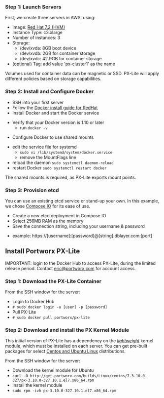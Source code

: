 ### Step 1: Launch Servers
First, we create three servers in AWS, using: 
* Image: [Red Hat 7.2 (HVM)](https://aws.amazon.com/marketplace/pp/B019NS7T5I/ref=srh_res_product_title?ie=UTF8&sr=0-2&qid=1457648418090)
* Instance Type: c3.xlarge
* Number of instances: 3
* Storage: 
  - /dev/xvda: 8GB boot device
  - /dev/xvdb: 2GB for container storage
  - /dev/xvdc: 42.9GB for container storage
* (optional) Tag: add value 'px-cluster1' as the name

Volumes used for container data can be magnetic or SSD. PX-Lite will apply different policies based on storage capabilities.

### Step 2: Install and Configure Docker 
* SSH into your first server
* Follow the [Docker install guide for RedHat](https://docs.docker.com/engine/installation/linux/rhel/)
 * Install Docker and start the Docker service
  - Verify that your Docker version is 1.10 or later
    + run ```docker -v ``` 
* Configure Docker to use shared mounts 
 - edit the service file for systemd 
   + ```sudo vi /lib/systemd/system/docker.service ``` 
    + remove the MountFlags line
 - reload the daemon ```sudo systemctl daemon-reload```
 - restart Docker ```sudo systemctl restart docker```

The shared mounts is required, as PX-Lite exports mount points. 

### Step 3: Provision etcd
You can use an existing etcd service or stand-up your own. In this example, we chose [Compose.IO](https://www.compose.io/etcd/) for its ease of use. 

* Create a new etcd deployment in Compose.IO
* Select 256MB RAM as the memory
* Save the connection string, including your username & password
 - example: https://[username]:[password]@[string].dblayer.com:[port]

## Install Portworx PX-Lite 
IMPORTANT: login to the Docker Hub to access PX-Lite, during the limited release period. Contact eric@portworx.com for account access.

### Step 1: Download the PX-Lite Container
From the SSH window for the server:
* Login to Docker Hub 
 * ```# sudo docker login -u [user] -p [password]```
* Pull PX-Lite
 * ```# sudo docker pull portworx/px-lite```

### Step 2: Download and install the PX Kernel Module
This initial version of PX-Lite has a dependency on the [*lightweight*](http://github.com/portworx/px-fuse) kernel module, which must be installed on each server. You can get pre-built packages for select [Centos and Ubuntu Linux](https://github.com/portworx/px-lite#kernel-module-for-varios-distros-temporary-requirement) distributions. 

From the SSH window for the server:
* Download the kernel module for Ubuntu
 * ```curl -O http://get.portworx.com/builds/Linux/centos/7-3.10.0-327/px-3.10.0-327.10.1.el7.x86_64.rpm``` 
* Install the kernel module
 * ```sudo rpm -ivh px-3.10.0-327.10.1.el7.x86_64.rpm```

